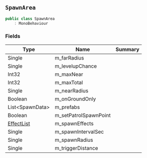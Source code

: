 ## `SpawnArea`

```csharp
public class SpawnArea
    : MonoBehaviour

```

### Fields

| Type | Name | Summary | 
| --- | --- | --- | 
| Single | m_farRadius |  | 
| Single | m_levelupChance |  | 
| Int32 | m_maxNear |  | 
| Int32 | m_maxTotal |  | 
| Single | m_nearRadius |  | 
| Boolean | m_onGroundOnly |  | 
| List&lt;SpawnData&gt; | m_prefabs |  | 
| Boolean | m_setPatrolSpawnPoint |  | 
| [EffectList](./EffectList.md) | m_spawnEffects |  | 
| Single | m_spawnIntervalSec |  | 
| Single | m_spawnRadius |  | 
| Single | m_triggerDistance |  | 


